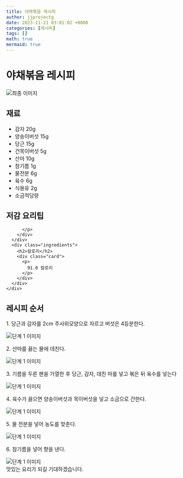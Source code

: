 ```yaml
---
title: 야채볶음 레시피
author: jjprojectg
date: 2023-11-21 03:01:02 +0000
categories: [레시피]
tags: []
math: true
mermaid: true
---
```

<meta name="og:type" content="website"/>
<meta charset="UTF-8"/>
<div class="header">
  <h1>야채볶음 레시피</h1>
</div>

<div class="container my-4">
  <div class="row">
    <div class="col-12 col-md-6">
      <div class="recipe-image">
        <img src="http://www.foodsafetykorea.go.kr/uploadimg/20141117/20141117053629_1416213389072.jpg" class="step-image" alt="최종 이미지"/>
      </div>
    </div>
    <div class="col-12 col-md-6">
      <div class="ingredients">
        <h2>재료</h2>
        <ul class="card">
          <li> 감자 20g </li>
          <li>  양송이버섯 15g </li>
          <li>  당근 15g </li>
          <li>  건목이버섯 5g </li>
          <li>  산마 10g </li>
          <li>  참기름 1g </li>
          <li>  물전분 6g </li>
          <li>  육수 6g </li>
          <li>  식용유 2g </li>
          <li>  소금적당량 </li>
</ul>
      </div>
    </div>
    <div class="col-12 col-md-6">
      <div class="ingredients">
        <h2>저감 요리팁</h2>
        <div class="card"> 
          <p>
            
          </p>
        </div>
      </div>
      <div class="ingredients">
        <h2>칼로리</h2>
        <div class="card"> 
          <p>
            91.0 칼로리
          </p>
        </div>
      </div>
    </div>
  </div>

  <h2 class="my-4">레시피 순서</h2>
  <div class="card recipe-card">
    <div class="card-body recipe-step">
      <p class="card-text step-description">1. 당근과 감자를 2cm 주사위모양으로 자르고 버섯은 4등분한다.</p>
      <img src="http://www.foodsafetykorea.go.kr/uploadimg/cook/941-1.jpg" alt="단계 1 이미지" class="step-image"/>
    </div>
  </div>
  <div class="card recipe-card">
    <div class="card-body recipe-step">
      <p class="card-text step-description">2. 산마를 끓는 물에 데친다.</p>
      <img src="http://www.foodsafetykorea.go.kr/uploadimg/cook/941-2.jpg" alt="단계 1 이미지" class="step-image"/>
    </div>
  </div>
  <div class="card recipe-card">
    <div class="card-body recipe-step">
      <p class="card-text step-description">3. 기름을 두른 팬을 가열한 후 당근, 감자, 데친 마를 넣고 볶은 뒤 육수를 넣는다</p>
      <img src="http://www.foodsafetykorea.go.kr/uploadimg/cook/941-3.jpg" alt="단계 1 이미지" class="step-image"/>
    </div>
  </div>
  <div class="card recipe-card">
    <div class="card-body recipe-step">
      <p class="card-text step-description">4. 육수가 끓으면 양송이버섯과 목이버섯을 넣고 소금으로 간한다.</p>
      <img src="http://www.foodsafetykorea.go.kr/uploadimg/cook/941-4.jpg" alt="단계 1 이미지" class="step-image"/>
    </div>
  </div>
  <div class="card recipe-card">
    <div class="card-body recipe-step">
      <p class="card-text step-description">5. 물 전분을 넣어 농도를 맞춘다.</p>
      <img src="http://www.foodsafetykorea.go.kr/uploadimg/cook/941-5.jpg" alt="단계 1 이미지" class="step-image"/>
    </div>
  </div>
  <div class="card recipe-card">
    <div class="card-body recipe-step">
      <p class="card-text step-description">6. 참기름을 넣어 향을 낸다.</p>
      <img src="http://www.foodsafetykorea.go.kr/uploadimg/cook/941-6.jpg" alt="단계 1 이미지" class="step-image"/>
    </div>
  </div>

</div>
맛있는 요리가 되길 기대하겠습니다.
